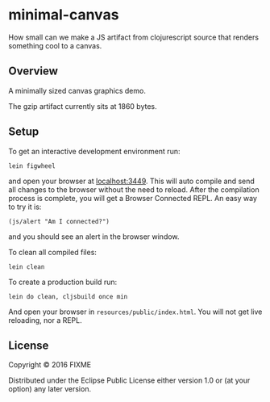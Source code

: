 # minimal-canvas

How small can we make a JS artifact from clojurescript source that renders something cool to a canvas.

## Overview

A minimally sized canvas graphics demo.

The gzip artifact currently sits at 1860 bytes.

## Setup

To get an interactive development environment run:

    lein figwheel

and open your browser at [localhost:3449](http://localhost:3449/).
This will auto compile and send all changes to the browser without the
need to reload. After the compilation process is complete, you will
get a Browser Connected REPL. An easy way to try it is:

    (js/alert "Am I connected?")

and you should see an alert in the browser window.

To clean all compiled files:

    lein clean

To create a production build run:

    lein do clean, cljsbuild once min

And open your browser in `resources/public/index.html`. You will not
get live reloading, nor a REPL.

## License

Copyright © 2016 FIXME

Distributed under the Eclipse Public License either version 1.0 or (at your option) any later version.
